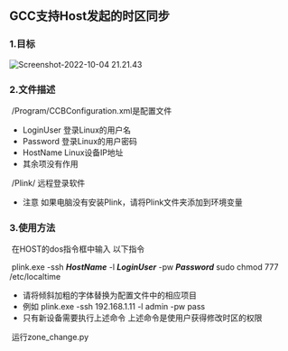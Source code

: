 ## GCC支持Host发起的时区同步

### 1.目标

![Screenshot-2022-10-04 21.21.43](https://www.itrefer.com/pictureBed/2022/10/04_Screenshot-2022-10-04%2021.21.43.png)

### 2.文件描述

​	/Program/CCBConfiguration.xml是配置文件

+ LoginUser 登录Linux的用户名
+ Password 登录Linux的用户密码
+ HostName Linux设备IP地址
+ 其余项没有作用

​	/Plink/ 远程登录软件

+ 注意 如果电脑没有安装Plink，请将Plink文件夹添加到环境变量

### 3.使用方法

​	在HOST的dos指令框中输入 以下指令

​		 plink.exe -ssh ***HostName*** -l ***LoginUser*** -pw ***Password*** sudo chmod 777 /etc/localtime

+ 请将倾斜加粗的字体替换为配置文件中的相应项目
+ 例如  plink.exe -ssh 192.168.1.11 -l admin -pw pass
+ 只有新设备需要执行上述命令 上述命令是使用户获得修改时区的权限

​	运行zone_change.py





